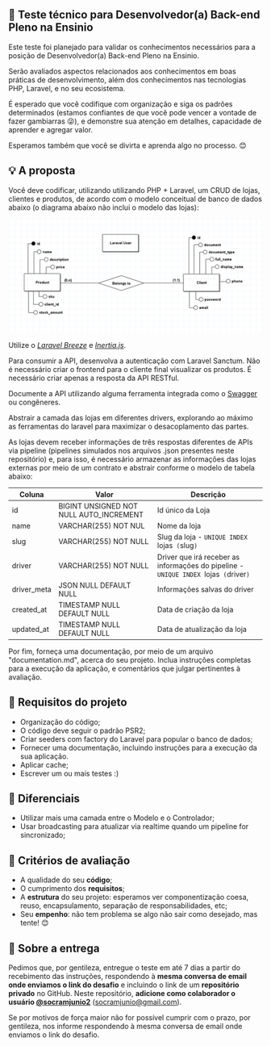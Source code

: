 ## :rocket: Teste técnico para Desenvolvedor(a) Back-end Pleno na Ensinio

Este teste foi planejado para validar os conhecimentos necessários para a posição de Desenvolvedor(a) Back-end Pleno na Ensinio.

Serão avaliados aspectos relacionados aos conhecimentos em boas práticas de desenvolvimento, além dos conhecimentos nas tecnologias PHP, Laravel, e no seu ecosistema.

É esperado que você codifique com organização e siga os padrões determinados (estamos confiantes de que você pode vencer a vontade de fazer gambiarras :stuck_out_tongue_winking_eye:), e demonstre sua atenção em detalhes, capacidade de aprender e agregar valor.

Esperamos também que você se divirta e aprenda algo no processo. :blush:

## :bulb: A proposta

Você deve codificar, utilizando utilizando PHP + Laravel, um CRUD de lojas, clientes e produtos, de acordo com o modelo conceitual de banco de dados abaixo (o diagrama abaixo não inclui o modelo das lojas):

![Modelo Conceitual](database.png)

Utilize o [_Laravel Breeze_](https://laravel.com/docs/8.x/starter-kits#laravel-breeze) e [_Inertia.js_](https://laravel.com/docs/8.x/starter-kits#breeze-and-inertia).

Para consumir a API, desenvolva a autenticação com Laravel Sanctum. Não é necessário criar o frontend para o cliente final visualizar os produtos. É necessário criar apenas a resposta da API RESTful.

Documente a API utilizando alguma ferramenta integrada como o [Swagger](https://swagger.io) ou congêneres.

Abstrair a camada das lojas em diferentes drivers, explorando ao máximo as ferramentas do laravel para maximizar o desacoplamento das partes.

As lojas devem receber informações de três respostas diferentes de APIs via pipeline (pipelines simulados nos arquivos .json presentes neste repositório) e, para isso, é necessário armazenar as informações das lojas externas por meio de um contrato e abstrair conforme o modelo de tabela abaixo:

Coluna    | Valor  | Descrição
--------- | ------ | ------------------
id | BIGINT UNSIGNED NOT NULL AUTO_INCREMENT | Id único da Loja
name | VARCHAR(255) NOT NUL | Nome da loja
slug | VARCHAR(255) NOT NULL | Slug da loja - `UNIQUE INDEX `lojas` (`slug`)`
driver | VARCHAR(255) NOT NULL | Driver que irá receber as informações do pipeline - `UNIQUE INDEX `lojas` (`driver`)`
driver_meta | JSON NULL DEFAULT NULL | Informações salvas do driver
created_at | TIMESTAMP NULL DEFAULT NULL | Data de criação da loja
updated_at | TIMESTAMP NULL DEFAULT NULL | Data de atualização da loja

Por fim, forneça uma documentação, por meio de um arquivo "documentation.md", acerca do seu projeto. Inclua instruções completas para a execução da aplicação, e comentários que julgar pertinentes à avaliação.

## :dart: Requisitos do projeto

- Organização do código;
- O código deve seguir o padrão PSR2;
- Criar seeders com factory do Laravel para popular o banco de dados;
- Fornecer uma documentação, incluindo instruções para a execução da sua aplicação.
- Aplicar cache;
- Escrever um ou mais testes :)

## :clap: Diferenciais

- Utilizar mais uma camada entre o Modelo e o Controlador;
- Usar broadcasting para atualizar via realtime quando um pipeline for sincronizado;

## :page_facing_up: Critérios de avaliação

- A qualidade do seu **código**;
- O cumprimento dos **requisitos**;
- A **estrutura** do seu projeto: esperamos ver componentização coesa, reuso, encapsulamento, separação de responsabilidades, etc;
- Seu **empenho**: não tem problema se algo não sair como desejado, mas tente! :blush:

## :email: Sobre a entrega

Pedimos que, por gentileza, entregue o teste em até 7 dias a partir do recebimento das instruções, respondendo à **mesma conversa de email onde enviamos o link do desafio** e incluindo o link de um **repositório privado** no GitHub. Neste repositório, **adicione como colaborador o usuário [@socramjunio2](https://github.com/socramjunio2)** (socramjunio@gmail.com).

Se por motivos de força maior não for possível cumprir com o prazo, por gentileza, nos informe respondendo à mesma conversa de email onde enviamos o link do desafio.
